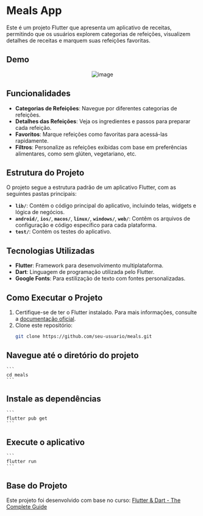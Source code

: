 # Meals App

Este é um projeto Flutter que apresenta um aplicativo de receitas, permitindo que os usuários explorem categorias de refeições, visualizem detalhes de receitas e marquem suas refeições favoritas.

## Demo

<div align="center">

   ![image](https://github.com/user-attachments/assets/7f31b3bb-7f62-48fc-b2c4-a56b54ffe892)

</div>

## Funcionalidades

- **Categorias de Refeições**: Navegue por diferentes categorias de refeições.
- **Detalhes das Refeições**: Veja os ingredientes e passos para preparar cada refeição.
- **Favoritos**: Marque refeições como favoritas para acessá-las rapidamente.
- **Filtros**: Personalize as refeições exibidas com base em preferências alimentares, como sem glúten, vegetariano, etc.

## Estrutura do Projeto

O projeto segue a estrutura padrão de um aplicativo Flutter, com as seguintes pastas principais:

- **`lib/`**: Contém o código principal do aplicativo, incluindo telas, widgets e lógica de negócios.
- **`android/`**, **`ios/`**, **`macos/`**, **`linux/`**, **`windows/`**, **`web/`**: Contêm os arquivos de configuração e código específico para cada plataforma.
- **`test/`**: Contém os testes do aplicativo.

## Tecnologias Utilizadas

- **Flutter**: Framework para desenvolvimento multiplataforma.
- **Dart**: Linguagem de programação utilizada pelo Flutter.
- **Google Fonts**: Para estilização de texto com fontes personalizadas.

## Como Executar o Projeto

1. Certifique-se de ter o Flutter instalado. Para mais informações, consulte a [documentação oficial](https://flutter.dev/docs/get-started/install).
2. Clone este repositório:
   ```bash
   git clone https://github.com/seu-usuario/meals.git

## Navegue até o diretório do projeto
    ```
    cd meals
    ```

## Instale as dependências
    ```
    flutter pub get
    ```

## Execute o aplicativo
    ```
    flutter run
    ```

## Base do Projeto
Este projeto foi desenvolvido com base no curso: [Flutter & Dart - The Complete Guide](https://www.udemy.com/course/learn-flutter-dart-to-build-ios-android-apps)
